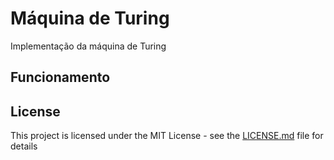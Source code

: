 # Máquina de Turing

Implementação da máquina de Turing

## Funcionamento

## License

This project is licensed under the MIT License - see the [LICENSE.md](LICENSE.md) file for details
